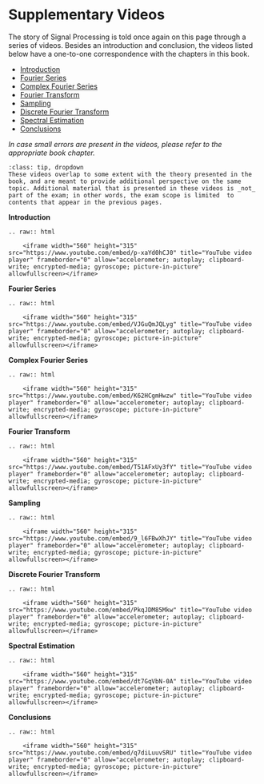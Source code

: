 # Supplementary Videos

The story of Signal Processing is told once again on this page through a series of videos. Besides an introduction and conclusion, the videos listed below have a one-to-one correspondence with the chapters in this book. 

- [Introduction](https://youtu.be/p-xaYd0hCJ0)
- [Fourier Series](https://youtu.be/VJGuQmJQLyg)
- [Complex Fourier Series](https://youtu.be/K62HCgmHwzw)
- [Fourier Transform](https://youtu.be/T51AFxUy3fY)
- [Sampling](https://youtu.be/9_l6FBwXhJY)
- [Discrete Fourier Transform](https://youtu.be/PkqJDM85Mkw)
- [Spectral Estimation](https://youtu.be/dt7GqVbN-0A)
- [Conclusions](https://youtu.be/q7diLuuvSRU)

_In case small errors are present in the videos, please refer to the appropriate book chapter._

```{admonotion} MUDE exam information 
:class: tip, dropdown
These videos overlap to some extent with the theory presented in the book, and are meant to provide additional perspective on the same topic. Additional material that is presented in these videos is _not_ part of the exam; in other words, the exam scope is limited  to contents that appear in the previous pages.
```

**Introduction**

```{eval-rst}
.. raw:: html

    <iframe width="560" height="315" src="https://www.youtube.com/embed/p-xaYd0hCJ0" title="YouTube video player" frameborder="0" allow="accelerometer; autoplay; clipboard-write; encrypted-media; gyroscope; picture-in-picture" allowfullscreen></iframe>
```

**Fourier Series**
```{eval-rst}
.. raw:: html

    <iframe width="560" height="315" src="https://www.youtube.com/embed/VJGuQmJQLyg" title="YouTube video player" frameborder="0" allow="accelerometer; autoplay; clipboard-write; encrypted-media; gyroscope; picture-in-picture" allowfullscreen></iframe>
```

**Complex Fourier Series**
```{eval-rst}
.. raw:: html

    <iframe width="560" height="315" src="https://www.youtube.com/embed/K62HCgmHwzw" title="YouTube video player" frameborder="0" allow="accelerometer; autoplay; clipboard-write; encrypted-media; gyroscope; picture-in-picture" allowfullscreen></iframe>
```

**Fourier Transform**
```{eval-rst}
.. raw:: html

    <iframe width="560" height="315" src="https://www.youtube.com/embed/T51AFxUy3fY" title="YouTube video player" frameborder="0" allow="accelerometer; autoplay; clipboard-write; encrypted-media; gyroscope; picture-in-picture" allowfullscreen></iframe>
```

**Sampling**
```{eval-rst}
.. raw:: html

    <iframe width="560" height="315" src="https://www.youtube.com/embed/9_l6FBwXhJY" title="YouTube video player" frameborder="0" allow="accelerometer; autoplay; clipboard-write; encrypted-media; gyroscope; picture-in-picture" allowfullscreen></iframe>
```

**Discrete Fourier Transform**
```{eval-rst}
.. raw:: html

    <iframe width="560" height="315" src="https://www.youtube.com/embed/PkqJDM85Mkw" title="YouTube video player" frameborder="0" allow="accelerometer; autoplay; clipboard-write; encrypted-media; gyroscope; picture-in-picture" allowfullscreen></iframe>
```

**Spectral Estimation**
```{eval-rst}
.. raw:: html

    <iframe width="560" height="315" src="https://www.youtube.com/embed/dt7GqVbN-0A" title="YouTube video player" frameborder="0" allow="accelerometer; autoplay; clipboard-write; encrypted-media; gyroscope; picture-in-picture" allowfullscreen></iframe>
```

**Conclusions**
```{eval-rst}
.. raw:: html

    <iframe width="560" height="315" src="https://www.youtube.com/embed/q7diLuuvSRU" title="YouTube video player" frameborder="0" allow="accelerometer; autoplay; clipboard-write; encrypted-media; gyroscope; picture-in-picture" allowfullscreen></iframe>
```